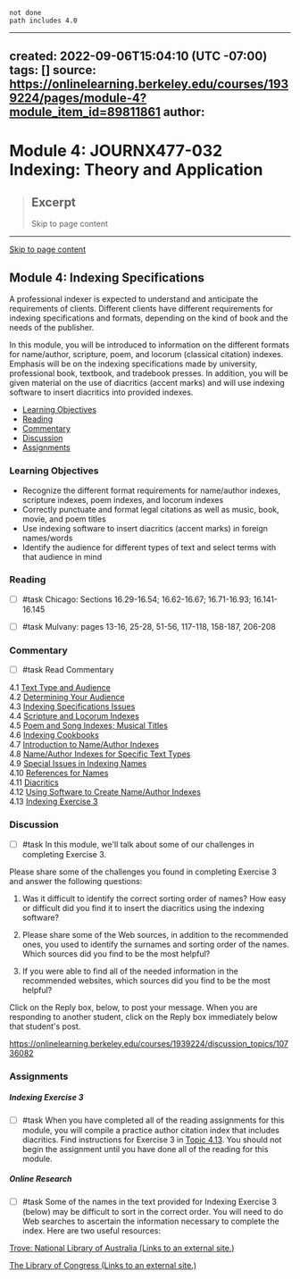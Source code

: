 ```tasks
not done
path includes 4.0
```

---
created: 2022-09-06T15:04:10 (UTC -07:00)
tags: []
source: https://onlinelearning.berkeley.edu/courses/1939224/pages/module-4?module_item_id=89811861
author: 
---

# Module 4: JOURNX477-032 Indexing: Theory and Application

> ## Excerpt
> Skip to page content

---
[Skip to page content](https://onlinelearning.berkeley.edu/courses/1939224/pages/module-4?module_item_id=89811861#pagecontent)

## Module 4: Indexing Specifications

A professional indexer is expected to understand and anticipate the requirements of clients. Different clients have different requirements for indexing specifications and formats, depending on the kind of book and the needs of the publisher.

In this module, you will be introduced to information on the different formats for name/author, scripture, poem, and locorum (classical citation) indexes. Emphasis will be on the indexing specifications made by university, professional book, textbook, and tradebook presses. In addition, you will be given material on the use of diacritics (accent marks) and will use indexing software to insert diacritics into provided indexes.

-   [Learning Objectives](https://onlinelearning.berkeley.edu/courses/1939224/pages/module-4?module_item_id=89811861#S1)
-   [Reading](https://onlinelearning.berkeley.edu/courses/1939224/pages/module-4?module_item_id=89811861#S2)
-   [Commentary](https://onlinelearning.berkeley.edu/courses/1939224/pages/module-4?module_item_id=89811861#S3)
-   [Discussion](https://onlinelearning.berkeley.edu/courses/1939224/pages/module-4?module_item_id=89811861#S4)
-   [Assignments](https://onlinelearning.berkeley.edu/courses/1939224/pages/module-4?module_item_id=89811861#S5)

### Learning Objectives

-   Recognize the different format requirements for name/author indexes, scripture indexes, poem indexes, and locorum indexes
-   Correctly punctuate and format legal citations as well as music, book, movie, and poem titles
-   Use indexing software to insert diacritics (accent marks) in foreign names/words
-   Identify the audience for different types of text and select terms with that audience in mind

### Reading

- [ ] #task Chicago: Sections 16.29-16.54; 16.62-16.67; 16.71-16.93; 16.141-16.145

- [ ] #task Mulvany: pages 13-16, 25-28, 51-56, 117-118, 158-187, 206-208

### Commentary

- [ ] #task Read Commentary

4.1 [Text Type and Audience](https://onlinelearning.berkeley.edu/courses/1939224/pages/4-dot-1-text-type-and-audience "4.1 Text Type And Audience")  
4.2 [Determining Your Audience](https://onlinelearning.berkeley.edu/courses/1939224/pages/4-dot-2-determining-your-audience "4.2 Determining Your Audience")  
4.3 [Indexing Specifications Issues](https://onlinelearning.berkeley.edu/courses/1939224/pages/4-dot-3-indexing-specifications-issues "4.3 Indexing Specifications Issues")  
4.4 [Scripture and Locorum Indexes](https://onlinelearning.berkeley.edu/courses/1939224/pages/4-dot-4-scripture-and-locorum-indexes "4.4 Scripture And Locorum Indexes")  
4.5 [Poem and Song Indexes; Musical Titles  
](https://onlinelearning.berkeley.edu/courses/1939224/pages/4-dot-5-poem-and-song-indexes-musical-titles "4.5 Poem And Song Indexes; Musical Titles")4.6 [Indexing Cookbooks](https://onlinelearning.berkeley.edu/courses/1939224/pages/4-dot-6-indexing-cookbooks "4.6 Indexing Cookbooks")  
4.7 [Introduction to Name/Author Indexes](https://onlinelearning.berkeley.edu/courses/1939224/pages/4-dot-7-introduction-to-name-slash-author-indexes "4.7 Introduction To Name/Author Indexes")  
4.8 [Name/Author Indexes for Specific Text Types](https://onlinelearning.berkeley.edu/courses/1939224/pages/4-dot-8-name-slash-author-indexes-for-specific-text-types "4.8 Name/Author Indexes For Specific Text Types")  
4.9 [Special Issues in Indexing Names](https://onlinelearning.berkeley.edu/courses/1939224/pages/4-dot-9-special-issues-in-indexing-names "4.9 Special Issues In Indexing Names")  
4.10 [References for Names](https://onlinelearning.berkeley.edu/courses/1939224/pages/4-dot-10-references-for-names "4.10 References For Names")  
4.11 [Diacritics](https://onlinelearning.berkeley.edu/courses/1939224/pages/4-dot-11-diacritics "4.11 Diacritics")  
4.12 [Using Software to Create Name/Author Indexes](https://onlinelearning.berkeley.edu/courses/1939224/pages/4-dot-12-using-software-to-create-name-slash-author-indexes "4.12 Using Software To Create Name/Author Indexes")  
4.13 [Indexing Exercise 3](https://onlinelearning.berkeley.edu/courses/1939224/pages/4-dot-13-indexing-exercise-3 "4.13 Indexing Exercise 3")

### Discussion
- [ ] #task In this module, we'll talk about some of our challenges in completing Exercise 3.

Please share some of the challenges you found in completing Exercise 3 and answer the following questions:

1.  Was it difficult to identify the correct sorting order of names? How easy or difficult did you find it to insert the diacritics using the indexing software?

2.  Please share some of the Web sources, in addition to the recommended ones, you used to identify the surnames and sorting order of the names. Which sources did you find to be the most helpful?
3.  If you were able to find all of the needed information in the recommended websites, which sources did you find to be the most helpful?

Click on the Reply box, below, to post your message. When you are responding to another student, click on the Reply box immediately below that student's post.

https://onlinelearning.berkeley.edu/courses/1939224/discussion_topics/10736082

### Assignments

##### **Indexing Exercise 3**

- [ ] #task When you have completed all of the reading assignments for this module, you will compile a practice author citation index that includes diacritics. Find instructions for Exercise 3 in [Topic 4.13](https://onlinelearning.berkeley.edu/courses/1939224/pages/4-dot-13-indexing-exercise-3 "4.13 Indexing Exercise 3"). You should not begin the assignment until you have done all of the reading for this module.

##### **Online Research**

- [ ] #task Some of the names in the text provided for Indexing Exercise 3 (below) may be difficult to sort in the correct order. You will need to do Web searches to ascertain the information necessary to complete the index. Here are two useful resources:

[Trove: National Library of Australia (Links to an external site.)](http://trove.nla.gov.au/)

[The Library of Congress (Links to an external site.)](http://www.loc.gov/)

